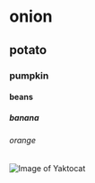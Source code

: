 # onion
## potato
### pumpkin
#### beans
##### banana
###### orange
![Image of Yaktocat](https://octodex.github.com/images/yaktocat.png)
